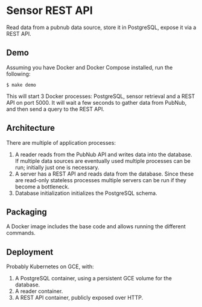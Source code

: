 # Sensor REST API

Read data from a pubnub data source, store it in PostgreSQL, expose it via a REST API.


## Demo

Assuming you have Docker and Docker Compose installed, run the following:

	$ make demo

This will start 3 Docker processes: PostgreSQL, sensor retrieval and a
REST API on port 5000. It will wait a few seconds to gather data from
PubNub, and then send a query to the REST API.

## Architecture

There are multiple of application processes:

1. A reader reads from the PubNub API and writes data into the database.
   If multiple data sources are eventually used multiple processes can be run; initially just one is necessary.
2. A server has a REST API and reads data from the database.
   Since these are read-only stateless processes multiple servers can be run if they become a bottleneck.
3. Database initialization initializes the PostgreSQL schema.


## Packaging

A Docker image includes the base code and allows running the different commands.


## Deployment

Probably Kubernetes on GCE, with:

1. A PostgreSQL container, using a persistent GCE volume for the database.
2. A reader container.
3. A REST API container, publicly exposed over HTTP.
